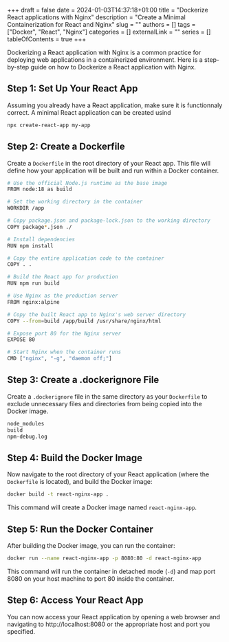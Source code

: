 +++ 
draft = false
date = 2024-01-03T14:37:18+01:00
title = "Dockerize React applications with Nginx"
description = "Create a Minimal Containerization for React and Nginx"
slug = ""
authors = []
tags = ["Docker", "React", "Nginx"]
categories = []
externalLink = ""
series = []
tableOfContents = true
+++

Dockerizing a React application with Nginx is a common practice for deploying web applications in a containerized environment. Here is a step-by-step guide on how to Dockerize a React application with Nginx.

## Step 1: Set Up Your React App

Assuming you already have a React application, make sure it is functionnaly correct. A minimal React application can be created usind
```bash
npx create-react-app my-app
```

## Step 2: Create a Dockerfile

Create a `Dockerfile` in the root directory of your React app. This file will define how your application will be built and run within a Docker container.

```bash
# Use the official Node.js runtime as the base image
FROM node:18 as build

# Set the working directory in the container
WORKDIR /app

# Copy package.json and package-lock.json to the working directory
COPY package*.json ./

# Install dependencies
RUN npm install

# Copy the entire application code to the container
COPY . .

# Build the React app for production
RUN npm run build

# Use Nginx as the production server
FROM nginx:alpine

# Copy the built React app to Nginx's web server directory
COPY --from=build /app/build /usr/share/nginx/html

# Expose port 80 for the Nginx server
EXPOSE 80

# Start Nginx when the container runs
CMD ["nginx", "-g", "daemon off;"]
```

## Step 3: Create a .dockerignore File

Create a `.dockerignore` file in the same directory as your `Dockerfile` to exclude unnecessary files and directories from being copied into the Docker image.
``` bash
node_modules
build
npm-debug.log
```

## Step 4: Build the Docker Image

Now navigate to the root directory of your React application (where the `Dockerfile` is located), and build the Docker image:
```bash
docker build -t react-nginx-app .
```

This command will create a Docker image named `react-nginx-app`. 

## Step 5: Run the Docker Container

After building the Docker image, you can run the container:
```bash
docker run --name react-nginx-app -p 8080:80 -d react-nginx-app
```
This command will run the container in detached mode (`-d`) and map port 8080 on your host machine to port 80 inside the container.

## Step 6: Access Your React App

You can now access your React application by opening a web browser and navigating to http://localhost:8080 or the appropriate host and port you specified.

